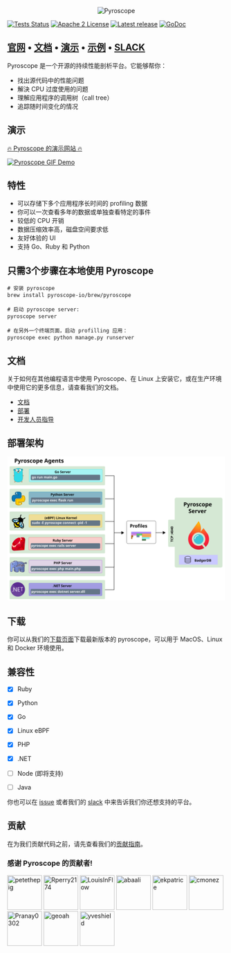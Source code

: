 <p align="center"><img alt="Pyroscope" src="https://user-images.githubusercontent.com/662636/105129037-11334180-5a99-11eb-8951-1d4aaaed50de.png" width="500px"/></p>


[![Tests Status](https://github.com/pyroscope-io/pyroscope/workflows/Tests/badge.svg)](https://github.com/pyroscope-io/pyroscope/actions?query=workflow%3ATests)
[![Apache 2 License](https://img.shields.io/badge/license-Apache%202-blue.svg)](LICENSE)
[![Latest release](https://img.shields.io/github/release/pyroscope-io/pyroscope.svg)](https://github.com/pyroscope-io/pyroscope/releases)
[![GoDoc](https://godoc.org/github.com/pyroscope-io/pyroscope?status.svg)](https://godoc.org/github.com/pyroscope-io/pyroscope)

<h2>
  <a href="https://pyroscope.io/">官网</a>
  <span> • </span>
  <a href="https://pyroscope.io/docs">文档</a>
  <span> • </span>
  <a href="https://demo.pyroscope.io/">演示</a>
  <span> • </span>
  <a href="/examples">示例</a>
  <span> • </span>
  <a href="https://pyroscope.io/slack">SLACK</a>
</h2>

Pyroscope 是一个开源的持续性能剖析平台。它能够帮你：
* 找出源代码中的性能问题
* 解決 CPU 过度使用的问题
* 理解应用程序的调用树（call tree）
* 追踪随时间变化的情况

## 演示

[🔥 Pyroscope 的演示网站 🔥](https://demo.pyroscope.io/)

[![Pyroscope GIF Demo](https://user-images.githubusercontent.com/662636/105124618-55b9df80-5a8f-11eb-8ad5-0e18c17c827d.gif)](https://demo.pyroscope.io/)


## 特性

* 可以存储下多个应用程序长时间的 profiling 数据
* 你可以一次查看多年的数据或单独查看特定的事件
* 较低的 CPU 开销
* 数据压缩效率高，磁盘空间要求低
* 友好体验的 UI
* 支持 Go、Ruby 和 Python

## 只需3个步骤在本地使用 Pyroscope

```shell
# 安装 pyroscope
brew install pyroscope-io/brew/pyroscope

# 启动 pyroscope server:
pyroscope server

# 在另外一个终端页面，启动 profilling 应用：
pyroscope exec python manage.py runserver
```

## 文档

关于如何在其他编程语言中使用 Pyroscope、在 Linux 上安装它，或在生产环境中使用它的更多信息，请查看我们的文档。

* [文档](https://pyroscope.io/docs/)
* [部署](https://pyroscope.io/docs/deployment)
* [开发人员指导](https://pyroscope.io/docs/developer-guide)


## 部署架构

![Deployment Diagram](../.github/markdown-images/deployment.svg)


## 下载

你可以从我们的[下载页面](https://pyroscope.io/downloads/)下载最新版本的 pyroscope，可以用于 MacOS、Linux 和 Docker 环境使用。


## 兼容性

* [x] Ruby
* [x] Python
* [x] Go
* [x] Linux eBPF
* [x] PHP
* [x] .NET
* [ ] Node (即将支持)
* [ ] Java


你也可以在 [issue](https://github.com/pyroscope-io/pyroscope/issues?q=is%3Aissue+is%3Aopen+label%3Anew-profilers) 或者我们的 [slack](https://pyroscope.io/slack) 中来告诉我们你还想支持的平台。


## 贡献

在为我们贡献代码之前，请先查看我们的[贡献指南](CONTRIBUTING.md)。


### 感谢 Pyroscope 的贡献者!

[//]: contributor-faces
<a href="https://github.com/petethepig"><img src="https://avatars.githubusercontent.com/u/662636?v=4" title="petethepig" width="80" height="80"></a>
<a href="https://github.com/Rperry2174"><img src="https://avatars.githubusercontent.com/u/23323466?v=4" title="Rperry2174" width="80" height="80"></a>
<a href="https://github.com/LouisInFlow"><img src="https://avatars.githubusercontent.com/u/73438887?v=4" title="LouisInFlow" width="80" height="80"></a>
<a href="https://github.com/abaali"><img src="https://avatars.githubusercontent.com/u/37961057?v=4" title="abaali" width="80" height="80"></a>
<a href="https://github.com/ekpatrice"><img src="https://avatars.githubusercontent.com/u/77462462?v=4" title="ekpatrice" width="80" height="80"></a>
<a href="https://github.com/cmonez"><img src="https://avatars.githubusercontent.com/u/39146411?v=4" title="cmonez" width="80" height="80"></a>
<a href="https://github.com/Pranay0302"><img src="https://avatars.githubusercontent.com/u/55592629?v=4" title="Pranay0302" width="80" height="80"></a>
<a href="https://github.com/geoah"><img src="https://avatars.githubusercontent.com/u/88447?v=4" title="geoah" width="80" height="80"></a>
<a href="https://github.com/yveshield"><img src="https://avatars.githubusercontent.com/u/8733258?v=4" title="yveshield" width="80" height="80"></a>

[//]: contributor-faces
